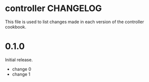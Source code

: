 # controller CHANGELOG

This file is used to list changes made in each version of the controller cookbook.

# 0.1.0

Initial release.

- change 0
- change 1

